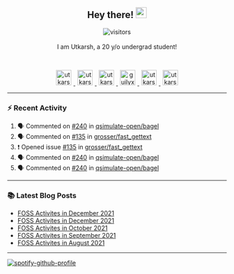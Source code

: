 <h2 align="center">
  <b>Hey there!</b> <img src="https://media.giphy.com/media/hvRJCLFzcasrR4ia7z/giphy.gif" width="25px">
</h2>

<p align="center">
  <img src="https://visitor-badge.glitch.me/badge?page_id=utkarsh2102" alt="visitors">
  <br/>
  <br/>
  I am Utkarsh, a 20 y/o undergrad student!
</p>

<br/>
<p align="center">
<a href="https://nm.debian.org/person/utkarsh/">
  <img alt="utkarsh2102 | Debian" width="35px" src="https://www.flaticon.com/svg/static/icons/svg/226/226772.svg" hspace="5"/>
</a>
<a href="https://twitter.com/utkarsh2102">
  <img alt="utkarsh2102 | Twitter" width="35px" src="https://image.flaticon.com/icons/svg/2111/2111703.svg" hspace="5"/>
</a>
<a href="mailto:utkarsh@debian.org">
  <img alt="utkarsh2102 | Mail" width="35px" src="https://www.flaticon.com/svg/static/icons/svg/893/893315.svg" hspace="5"/>
</a>
<a href="https://open.spotify.com/user/wr6c7rh4fwc5fvibnwrwwzlrn">
  <img alt="guilyx's Spotify" width="35px" src="https://image.flaticon.com/icons/svg/2111/2111627.svg" hspace="5"/>
</a>
<a href="https://www.linkedin.com/in/utkarsh2102"><img alt="utkarsh2102 | LinkedIn" width="35px" src="https://image.flaticon.com/icons/svg/2111/2111465.svg" hspace="5"/>
</a>
<a href="https://www.instagram.com/utkarsh2102">
  <img alt="utkarsh2102 | Instagram" width="35px" src="https://image.flaticon.com/icons/svg/2111/2111421.svg" hspace="5"/>
</a>
</p>

---

### :zap: Recent Activity

<!--START_SECTION:activity-->
1. 🗣 Commented on [#240](https://github.com/qsimulate-open/bagel/issues/240) in [qsimulate-open/bagel](https://github.com/qsimulate-open/bagel)
2. 🗣 Commented on [#135](https://github.com/grosser/fast_gettext/issues/135) in [grosser/fast_gettext](https://github.com/grosser/fast_gettext)
3. ❗️ Opened issue [#135](https://github.com/grosser/fast_gettext/issues/135) in [grosser/fast_gettext](https://github.com/grosser/fast_gettext)
4. 🗣 Commented on [#240](https://github.com/qsimulate-open/bagel/issues/240) in [qsimulate-open/bagel](https://github.com/qsimulate-open/bagel)
5. 🗣 Commented on [#240](https://github.com/qsimulate-open/bagel/issues/240) in [qsimulate-open/bagel](https://github.com/qsimulate-open/bagel)
<!--END_SECTION:activity-->

---

### :books: Latest Blog Posts

<!-- BLOG-POST-LIST:START -->
- [FOSS Activites in December 2021](https://utkarsh2102.com/posts/foss-in-dec-21/)
- [FOSS Activites in December 2021](https://utkarsh2102.com/posts/foss-in-nov-21/)
- [FOSS Activites in October 2021](https://utkarsh2102.com/posts/foss-in-oct-21/)
- [FOSS Activites in September 2021](https://utkarsh2102.com/posts/foss-in-sept-21/)
- [FOSS Activites in August 2021](https://utkarsh2102.com/posts/foss-in-aug-21/)
<!-- BLOG-POST-LIST:END -->

---

[![spotify-github-profile](https://spotify-github-profile.vercel.app/api/view?uid=wr6c7rh4fwc5fvibnwrwwzlrn&cover_image=true)](https://spotify-github-profile.vercel.app/api/view?uid=wr6c7rh4fwc5fvibnwrwwzlrn&redirect=true)
